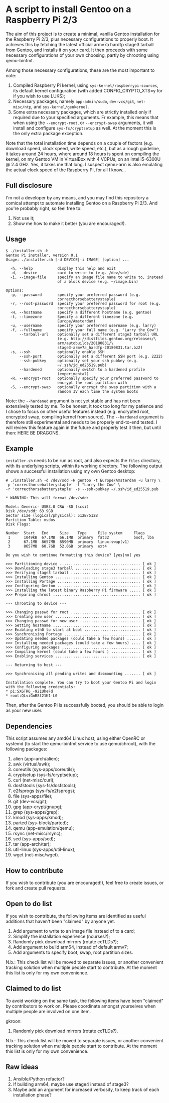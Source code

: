 # A script to install Gentoo on a Raspberry Pi 2/3
The aim of this project is to create a minimal, vanilla Gentoo installation for the Raspberry Pi 2/3, plus necessary configurations to properly boot. It achieves this by fetching the latest official armv7a hardfp stage3 tarball from Gentoo, and installs it on your card. It then proceeds with some necessary configurations of your own choosing, partly by chrooting using qemu-binfmt.

Among those necessary configurations, these are the most important to note:
1. Compiled Raspberry Pi kernel, using `sys-kernel/raspberrypi-sources`, its default kernel configuration (with added CONFIG_CRYPTO_XTS=y for if you wish to use LUKS);
2. Necessary packages, namely `app-admin/sudo`, `dev-vcs/git`, `net-misc/ntp`, and `sys-kernel/genkernel`.
3. Some extra necessary packages, which are strictly installed only if required due to your specified arguments. Fr example, this means that when using the `--encrypt-root`, or `--encrypt-swap` arguments, it will install and configure `sys-fs/cryptsetup` as well. At the moment this is the only extra package exception.

Note that the total installation time depends on a couple of factors (e.g. download speed, clock speed, write speed, etc.), but as a rough guideline, it takes around 24 hours, where around 18 hours is spent on compiling the kernel, on my Gentoo VM in VirtualBox with 4 VCPUs, on an Intel i5-6300U @ 2.4 GHz. Yes, it takes me that long. I suspect qemu-arm is also emulating the actual clock speed of the Raspberry Pi, for all I know...

## Full disclosure
I'm not a developer by any means, and you may find this repository a comical attempt to automate installing Gentoo on a Raspberry Pi 2/3. And you're probably right, so feel free to:

1. Not use it;
2. Show me how to make it better (you are encouraged!).

## Usage
```
$ ./installer.sh -h
Gentoo Pi installer, version 0.1
Usage: ./installer.sh [-d DEVICE|-i IMAGE] [option] ...

  -h, --help           display this help and exit
  -d, --device         card to write to (e.g. /dev/sde)
  -i, --image-file     specify an image file name to write to, instead 
                       of a block device (e.g. ~/image.bin)

Options:
  -p, --password       specify your preferred password (e.g. 
                       correcthorsebatterystaple)
  -r, --root-password  specify your preferred password for root (e.g. 
                       correcthorsebatterystaple)
  -H, --hostname       specify a different hostname (e.g. gentoo)
  -t, --timezone       Specify a different timezone (e.g. 
                       Europe/Amsterdam)
  -u, --username       specify your preferred username (e.g. larry)
  -f, --fullname       specify your full name (e.g. "Larry the Cow")
      --tarball-url    optionally set a different stage3 tarball URL 
                       (e.g. http://distfiles.gentoo.org/releases/\
                       arm/autobuilds/20180831/\
                       stage3-armv7a_hardfp-20180831.tar.bz2)
  -s, --ssh            optionally enable SSH
      --ssh-port       optionally set a different SSH port (e.g. 2222)
      --ssh-pubkey     optionally set your ssh pubkey (e.g. 
                       ~/.ssh/id_ed25519.pub)
      --hardened       optionally switch to a hardened profile 
                       (experimental)
  -R, --encrypt-root   optionally specify your preferred password to 
                       encrypt the root partition with
  -S, --encrypt-swap   optionally encrypt the swap partition with a 
                       random IV each time the system boots

```

Note: the `--hardened` argument is not yet stable and has not been extensively tested by me. To be honest, it took too long for my patience and I chose to focus on other useful features instead (e.g. encrypted root, encrypted swap, compiling kernel from source). The `--hardened` argument is therefore still experimental and needs to be properly end-to-end tested. I will review this feature again in the future and properly test it then, but until then: HERE BE DRAGONS.

## Example
`installer.sh` needs to be run as root, and also expects the `files` directory, with its underlying scripts, within its working directory. The following output shows a successful installation using my own Gentoo desktop:
```
# ./installer.sh -d /dev/sdd -H gentoo -t Europe/Amsterdam -u larry \
-p 'correcthorsebatterystaple' -f "Larry the Cow" \
-r 'correcthorsebatterystaple' -s --ssh-pubkey ~/.ssh/id_ed25519.pub

* WARNING: This will format /dev/sdd:

Model: Generic- USB3.0 CRW -SD (scsi)
Disk /dev/sdd: 63.9GB
Sector size (logical/physical): 512B/512B
Partition Table: msdos
Disk Flags: 

Number  Start   End     Size    Type     File system     Flags
 1      1049kB  67.1MB  66.1MB  primary  fat32           boot, lba
 2      67.1MB  8657MB  8590MB  primary  linux-swap(v1)
 3      8657MB  60.7GB  52.0GB  primary  ext4

Do you wish to continue formatting this device? [yes|no] yes

>>> Partitioning device .................................... [ ok ]
>>> Downloading stage3 tarball ............................. [ ok ]
>>> Verifying stage3 tarball ............................... [ ok ]
>>> Installing Gentoo ...................................... [ ok ]
>>> Installing Portage ..................................... [ ok ]
>>> Configuring Gentoo ..................................... [ ok ]
>>> Installing the latest binary Raspberry Pi firmware ..... [ ok ]
>>> Preparing chroot ....................................... [ ok ]

--- Chrooting to device ---

>>> Changing passwd for root ............................... [ ok ]
>>> Creating new user ...................................... [ ok ]
>>> Changing passwd for new user ........................... [ ok ]
>>> Setting hostname ....................................... [ ok ]
>>> Enabling eth0 to start at boot ......................... [ ok ]
>>> Synchronising Portage .................................. [ ok ]
>>> Updating needed packages (could take a few hours) ...... [ ok ]
>>> Installing needed packages (could take a few hours) .... [ ok ]
>>> Configuring packages ................................... [ ok ]
>>> Compiling kernel (could take a few hours ) ............. [ ok ]
>>> Enabling services ...................................... [ ok ]

--- Returning to host ---

>>> Synchronising all pending writes and dismounting ....... [ ok ]

Installation complete. You can try to boot your Gentoo Pi and login
with the following credentials:
* pi:SXGTR6_-921UheFd
* root:QLviGnB8l21K1-L0
```

Then, after the Gentoo Pi is successfully booted, you should be able to login as your new user.

## Dependencies
This script assumes any amd64 Linux host, using either OpenRC or systemd (to start the qemu-binfmt service to use qemu/chroot), with the following packages:

1. alien (app-arch/alien);
2. awk (virtual/awk);
3. coreutils (sys-apps/coreutils);
4. cryptsetup (sys-fs/cryptsetup);
5. curl (net-misc/curl);
6. dosfstools (sys-fs/dosfstools);
7. e2fsprogs (sys-fs/e2fsprogs);
8. file (sys-apps/file);
9. git (dev-vcs/git);
10. gpg (app-crypt/gnupg);
11. grep (sys-apps/grep);
12. kmod (sys-apps/kmod);
13. parted (sys-block/parted);
14. qemu (app-emulation/qemu);
15. rsync (net-misc/rsync);
16. sed (sys-apps/sed);
17. tar (app-arch/tar);
18. util-linux (sys-apps/util-linux);
19. wget (net-misc/wget).

## How to contribute
If you wish to contribute (you are encouraged!), feel free to create issues, or fork and create pull requests.

## Open to do list
If you wish to contribute, the following items are identified as useful additions that haven't been "claimed" by anyone yet.

1. Add argument to write to an image file instead of to a card;
2. Simplify the installation experience (ncurses?);
3. Randomly pick download mirrors (rotate ccTLDs?);
4. Add argument to build arm64, instead of default armv7;
5. Add arguments to specify boot, swap, root partition sizes.

N.b.: This check list will be moved to separate issues, or another convenient tracking solution when multiple people start to contribute. At the moment this list is only for my own convenience.

## Claimed to do list
To avoid working on the same task, the following items have been "claimed" by contributors to work on. Please coordinate amongst yourselves when multiple people are involved on one item.

gkroon:
1. Randomly pick download mirrors (rotate ccTLDs?).

N.b.: This check list will be moved to separate issues, or another convenient tracking solution when multiple people start to contribute. At the moment this list is only for my own convenience.

## Raw ideas
1. Ansible/Python refactor?
2. If building arm64, maybe use stage4 instead of stage3?
3. Maybe add an argument for increased verbosity, to keep track of each installation phase?
